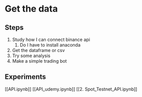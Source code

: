 # Get the data
## Steps

1. Study how I can connect binance api
   1. Do I have to install anaconda 
2. Get the dataframe or csv
3. Try some analysis
4. Make a simple trading bot

## Experiments

[[API.ipynb]]
[[API_udemy.ipynb]]
[[2. Spot_Testnet_API.ipynb]]